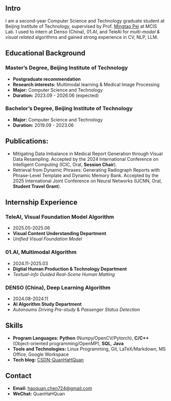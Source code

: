 ## Intro
I am a second-year Computer Science and Technology graduate student at Beijing Institute of Technology, supervised by Prof. [Mingtao Pei](https://peimingtao.github.io/index.html) at MCIS Lab. I used to intern at Denso (China), 01.AI, and TeleAI for *multi-modal & visual related* algorithms and gained strong experience in CV, NLP, LLM. 

## Educational Background
### Master’s Degree, Beijing Institute of Technology
- **Postgraduate recommendation** 
- **Research interests:** Multimodal learning & Medical Image Processing
- **Major:** Computer Science and Technology
- **Duration:** 2023.09 - 2026.06 (expected)

### Bachelor’s Degree, Beijing Institute of Technology
- **Major:** Computer Science and Technology
- **Duration:** 2019.09 - 2023.06
  
## Publications:
- Mitigating Data Imbalance in Medical Report Generation through Visual Data Resampling. Accepted by the 2024 International Conference on Intelligent Computing (ICIC, Oral, **Session Chair**).
- Retrieval from Dynamic Phrases: Generating Radiograph Reports with Phrase-Level Template and Dynamic Memory Bank. Accepted by the 2025 International Joint Conference on Neural Networks (IJCNN, Oral, **Student Travel Grant**).

## Internship Experience

### TeleAI, Visual Foundation Model Algorithm
- 2025.05-2025.06
- **Visual Content Understanding Department**
- *Unified Visual Foundation Model* 

### 01.AI, Multimodal Algorithm
- 2024.11-2025.03
- **Digtial Human Production & Technology Department**
- *Textual-info Guided Real-Scene Human Matting* 

### DENSO (China), Deep Learning Algorithm
- 2024.08-2024.11
- **AI Algorithm Study Department**
- *Autonoums Driving Pre-study* & *Passenger Status Detection*

## Skills
- **Program Languages:** **Python** (Numpy/OpenCV/Pytorch), **C/C++** (Object-oriented programming/OpenMP), **SQL**, **Java**
- **Tools and Technologies:** Linux Programming, Git, LaTeX/Markdown, MS Office, Google Workspace
- **Tech blog:** [CSDN-QuanHaHQuan](https://blog.csdn.net/c_h_q_)

## Contact
- **Email:** haoquan.chen724@gmail.com
- **WeChat:** QuanHaHQuan
